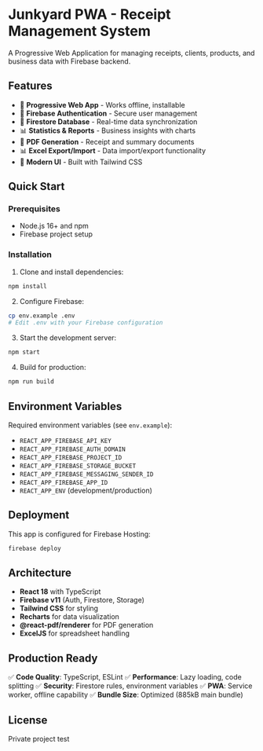 # Junkyard PWA - Receipt Management System

A Progressive Web Application for managing receipts, clients, products, and business data with Firebase backend.

## Features

- 📱 **Progressive Web App** - Works offline, installable
- 🔐 **Firebase Authentication** - Secure user management
- 💾 **Firestore Database** - Real-time data synchronization
- 📊 **Statistics & Reports** - Business insights with charts
- 📄 **PDF Generation** - Receipt and summary documents
- 📊 **Excel Export/Import** - Data import/export functionality
- 🎨 **Modern UI** - Built with Tailwind CSS

## Quick Start

### Prerequisites
- Node.js 16+ and npm
- Firebase project setup

### Installation

1. Clone and install dependencies:
```bash
npm install
```

2. Configure Firebase:
```bash
cp env.example .env
# Edit .env with your Firebase configuration
```

3. Start the development server:
```bash
npm start
```

4. Build for production:
```bash
npm run build
```

## Environment Variables

Required environment variables (see `env.example`):
- `REACT_APP_FIREBASE_API_KEY`
- `REACT_APP_FIREBASE_AUTH_DOMAIN`
- `REACT_APP_FIREBASE_PROJECT_ID`
- `REACT_APP_FIREBASE_STORAGE_BUCKET`
- `REACT_APP_FIREBASE_MESSAGING_SENDER_ID`
- `REACT_APP_FIREBASE_APP_ID`
- `REACT_APP_ENV` (development/production)

## Deployment

This app is configured for Firebase Hosting:

```bash
firebase deploy
```

## Architecture

- **React 18** with TypeScript
- **Firebase v11** (Auth, Firestore, Storage)
- **Tailwind CSS** for styling
- **Recharts** for data visualization
- **@react-pdf/renderer** for PDF generation
- **ExcelJS** for spreadsheet handling

## Production Ready

✅ **Code Quality**: TypeScript, ESLint
✅ **Performance**: Lazy loading, code splitting
✅ **Security**: Firestore rules, environment variables
✅ **PWA**: Service worker, offline capability
✅ **Bundle Size**: Optimized (885kB main bundle)

## License

Private project
test
